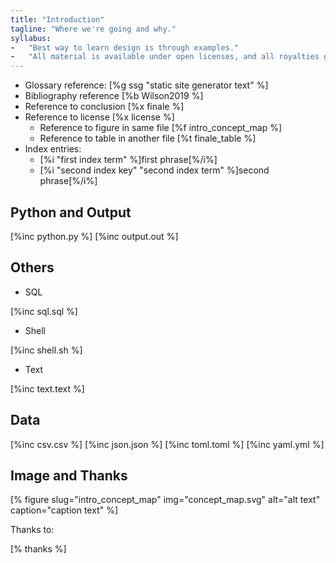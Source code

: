 ```yaml
---
title: "Introduction"
tagline: "Where we're going and why."
syllabus:
-   "Best way to learn design is through examples."
-   "All material is available under open licenses, and all royalties go to charity."
---
```


-   Glossary reference: [%g ssg "static site generator text" %]
-   Bibliography reference [%b Wilson2019 %]
-   Reference to conclusion [%x finale %]
-   Reference to license [%x license %]
    -   Reference to figure in same file [%f intro_concept_map %]
    -   Reference to table in another file [%t finale_table %]
-   Index entries:
    -   [%i "first index term" %]first phrase[%/i%]
    -   [%i "second index key" "second index term" %]second phrase[%/i%]

## Python and Output

[%inc python.py %]
[%inc output.out %]

## Others

- SQL

[%inc sql.sql %]

- Shell

[%inc shell.sh %]

- Text

[%inc text.text %]

## Data

[%inc csv.csv %]
[%inc json.json %]
[%inc toml.toml %]
[%inc yaml.yml %]

## Image and Thanks

[% figure slug="intro_concept_map" img="concept_map.svg" alt="alt text" caption="caption text" %]

Thanks to:

[% thanks %]
